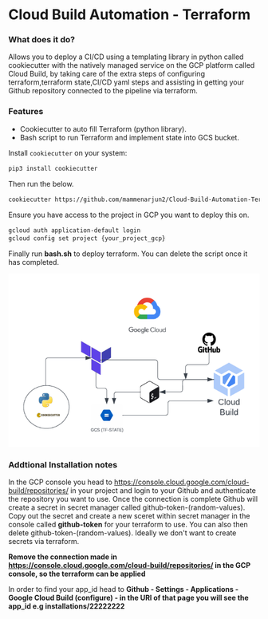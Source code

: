 
# Cloud Build Automation - Terraform

### What does it do?

Allows you to deploy a CI/CD using a templating library in python called cookiecutter with the natively managed service on the GCP platform called Cloud Build, by taking care of the extra steps of configuring terraform,terraform state,CI/CD yaml steps
and assisting in getting your Github repository connected to the pipeline via terraform.

### Features 

- Cookiecutter to auto fill Terraform (python library).
- Bash script to run Terraform and implement state into GCS bucket.


Install `cookiecutter` on your system:

```sh
pip3 install cookiecutter
```

Then run the below.

```sh
cookiecutter https://github.com/mammenarjun2/Cloud-Build-Automation-Terraform.git
```

Ensure you have access to the project in GCP you want to deploy this on.

```sh
gcloud auth application-default login
gcloud config set project {your_project_gcp}
```

Finally run **bash.sh** to deploy terraform. 
You can delete the script once it has completed.

![Image Alt Text](/design/Cloud_build_automation.png)

### Addtional Installation notes

In the GCP console you head to https://console.cloud.google.com/cloud-build/repositories/
in your project and login to your Github and authenticate the repository you want to use.
Once the connection is complete Github will create a secret in secret manager called github-token-(random-values).
Copy out the secret and create a new sceret within secret manager in the console called **github-token** for your terraform to use.
You can also then delete github-token-(random-values). Ideally we don't want to create secrets via terraform.

**Remove the connection made in https://console.cloud.google.com/cloud-build/repositories/ in the GCP console, so the
terraform can be applied**

In order to find your app_id head to **Github - Settings - Applications - Google Cloud Build (configure) - in the
URl of that page you will see the app_id e.g installations/22222222**